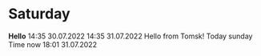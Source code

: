 # Saturday
**Hello**
14:35 30.07.2022
14:35 31.07.2022
Hello from Tomsk! Today sunday
Time now 18:01 31.07.2022